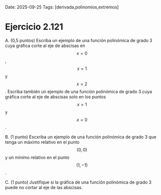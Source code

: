 Date: 2025-09-25
Tags: [derivada,polinomios,extremos]

# Ejercicio 2.121


A.   (0,5 puntos) Escriba un ejemplo de una función polinómica de grado 3 cuya gráfica corte al eje de abscisas en  $$ x = 0$$  ,  $$ x=1$$   y  $$ x=2$$  . Escriba también un ejemplo de una función polinómica de grado 3 cuya gráfica corte al eje de abscisas solo en los puntos  $$ x=1$$   y  $$ x=0$$  .

B.   (1 punto) Escxriba un ejemplo de una función polinómica de grado 3 que tenga un máximo relativo en el punto  $$ (0,0)$$   y un mínimo relativo en el punto  $$ (1,-1)$$  .

C.   (1 punto) Justifique si la gráfica de una función polinómica de grado 3 puede no cortar al eje de las abscisas.

